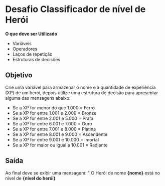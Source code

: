 # Desafio Classificador de nível de Herói

**O que deve ser Utilizado**

- Variáveis
- Operadores
- Laços de repetição
- Estruturas de decisões

## Objetivo

Crie uma variável para armazenar o nome e a quantidade de experiência (XP) de um herói, depois utilize uma estrutura de decisão para apresentar alguma das mensagens abaixo:

- Se a XP for menor do que 1.000 = Ferro
- Se a XP for entre 1.001 e 2.000 = Bronze
- Se a XP for entre 2.001 e 5.000 = Prata
- Se a XP for entre 6.001 e 7.000 = Ouro
- Se a XP for entre 7.001 e 8.000 = Platina
- Se a XP for entre 8.001 e 9.000 = Ascendente
- Se a XP for entre 9.001 e 10.000 = Imortal
- Se a XP for maior ou igual a 10.001 = Radiante


## Saída

Ao final deve se exibir uma mensagem:
" O Herói de nome **{nome}** está no nível de **{nível do herói}**